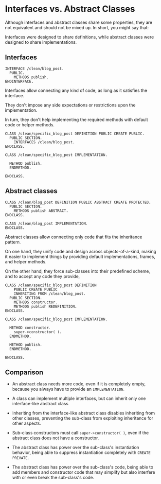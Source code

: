 # Interfaces vs. Abstract Classes

Although interfaces and abstract classes share some properties,
they are not equivalent and should not be mixed up.
In short, you might say that:

Interfaces were designed to share definitions,
while abstract classes were designed to share implementations.

## Interfaces

```ABAP
INTERFACE /clean/blog_post.
  PUBLIC.
    METHODS publish.
ENDINTERFACE.
```

Interfaces allow connecting any kind of code,
as long as it satisfies the interface.

They don't impose any
side expectations or restrictions upon the implementation.

In turn, they don't help implementing the required methods
with default code or helper methods.

```ABAP
CLASS /clean/specific_blog_post DEFINITION PUBLIC CREATE PUBLIC.
  PUBLIC SECTION.
    INTERFACES /clean/blog_post.
ENDCLASS.

CLASS /clean/specific_blog_post IMPLEMENTATION.
  
  METHOD publish.
  ENDMETHOD.
  
ENDCLASS.
```

## Abstract classes

```ABAP
CLASS /clean/blog_post DEFINITION PUBLIC ABSTRACT CREATE PROTECTED.
  PUBLIC SECTION.
    METHODS publish ABSTRACT.
ENDCLASS.

CLASS /clean/blog_post IMPLEMENTATION.
ENDCLASS.
```

Abstract classes allow connecting only code that
fits the inheritance pattern.

On one hand, they unify code and design across objects-of-a-kind,
making it easier to implement things by providing default implementations,
frames, and helper methods.

On the other hand, they force sub-classes into their predefined scheme,
and to accept any code they provide,

```ABAP
CLASS /clean/specific_blog_post DEFINITION
    PUBLIC CREATE PUBLIC
    INHERITING FROM /clean/blog_post.
  PUBLIC SECTION.
    METHODS constructor.
    METHODS publish REDEFINITION.
ENDCLASS.

CLASS /clean/specific_blog_post IMPLEMENTATION.

  METHOD constructor.
    super->constructor( ).
  ENDMETHOD.
  
  METHOD publish.
  ENDMETHOD.
  
ENDCLASS.
```

## Comparison

- An abstract class needs more code,
even if it is completely empty,
because you always have to provide an `IMPLEMENTATION`.

- A class can implement multiple interfaces,
but can inherit only one interface-like abstract class.

- Inheriting from the interface-like abstract class
disables inheriting from other classes,
preventing the sub-class from exploiting inheritance for other aspects.

- Sub-class constructors must call `super->constructor( )`,
even if the abstract class does not have a constructor.

- The abstract class has power over the sub-class's instantiation behavior,
being able to suppress instantiation completely with `CREATE PRIVATE`.

- The abstract class has power over the sub-class's code,
being able to add members and constructor code that may
simplify but also interfere with or even break the sub-class's code.
